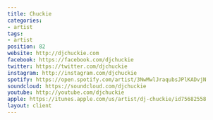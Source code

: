 ```yaml
---
title: Chuckie
categories:
- artist
tags:
- artist
position: 82
website: http://djchuckie.com
facebook: https://facebook.com/djchuckie
twitter: https://twitter.com/djchuckie
instagram: http://instagram.com/djchuckie
spotify: https://open.spotify.com/artist/3NwMwlJraqubsJPlKADvjN
soundcloud: https://soundcloud.com/djchuckie
youtube: http://youtube.com/djchuckie
apple: https://itunes.apple.com/us/artist/dj-chuckie/id75682558
layout: client
---
```


